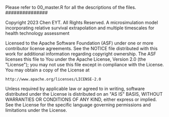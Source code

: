 Please refer to 00_master.R for all the descriptions of the files.
###############  

Copyright 2023 Chen EYT. All Rights Reserved.A microsimulation model incorporating relative survival extrapolation and multiple timescales for health technology assessmentLicensed to the Apache Software Foundation (ASF) under one or morecontributor license agreements.  See the NOTICE file distributed withthis work for additional information regarding copyright ownership.The ASF licenses this file to You under the Apache License, Version 2.0(the "License"); you may not use this file except in compliance withthe License.  You may obtain a copy of the License at

    http://www.apache.org/licenses/LICENSE-2.0Unless required by applicable law or agreed to in writing, softwaredistributed under the License is distributed on an "AS IS" BASIS,WITHOUT WARRANTIES OR CONDITIONS OF ANY KIND, either express or implied.See the License for the specific language governing permissions andlimitations under the License.